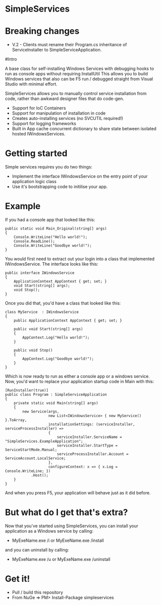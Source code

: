 SimpleServices
==============

# Breaking changes

* V.2 - Clients must rename their Program.cs inheritance of ServiceInstaller to SimpleServiceApplication.

#Intro

A base class for self-installing Windows Services with debugging hooks to run as console apps without requiring InstallUtil
This allows you to build Windows services that also can be F5 run / debugged straight from Visual Studio with minimal effort.

SimpleServices allows you to manually control service installation from code, rather than awkward designer files that do code-gen.

- Support for IoC Containers
- Support for manipulation of installation in code
- Creates auto-installing services (no SVCUTIL required!)
- Support for logging frameworks
- Built in App cache concurrent dictionary to share state between isolated hosted IWindowsServices.

# Getting started

Simple services requires you do two things:

 - Implement the interface IWindowsService on the entry point of your application logic class
 - Use it's bootstrapping code to initilise your app.

# Example

If you had a console app that looked like this:
    
    public static void Main_Original(string[] args)
    {
        Console.WriteLine("Hello world!");
        Console.ReadLine();
        Console.WriteLine("Goodbye world!");
    }

You would first need to extract out your login into a class that implemented IWindowsService.
The interface looks like this:

    public interface IWindowsService
    {       
        ApplicationContext AppContext { get; set; }
        void Start(string[] args);
        void Stop();
    }
    
Once you did that, you'd have a class that looked like this:

    class MyService  : IWindowsService
    {
        public ApplicationContext AppContext { get; set; }
        
        public void Start(string[] args)
        {
            AppContext.Log("Hello world!");
        }

        public void Stop()
        {
            AppContext.Log("Goodbye world!");
        }    
    }

Which is now ready to run as either a console app or a windows service.
Now, you'd want to replace your application startup code in Main with this:

    [RunInstaller(true)]
    public class Program : SimpleServiceApplication
    {
        private static void Main(string[] args)
        {
            new Service(args,
                        new List<IWindowsService> { new MyService() }.ToArray,
                        installationSettings: (serviceInstaller, serviceProcessInstaller) =>
                        {
                            serviceInstaller.ServiceName = "SimpleServices.ExampleApplication";
                            serviceInstaller.StartType = ServiceStartMode.Manual;
                            serviceProcessInstaller.Account = ServiceAccount.LocalService;
                        },
                        configureContext: x => { x.Log = Console.WriteLine; })
                .Host();
        }
    }

And when you press F5, your application will behave just as it did before.


# But what do I get that's extra?

Now that you've started using SimpleServices, you can install your application as a Windows service by calling:

 - MyExeName.exe /i or MyExeName.exe /install

and you can uninstall by calling: 

 - MyExeName.exe /u or MyExeName.exe /uninstall

# Get it!

- Pull / build this repository
- From NuGe => PM> Install-Package simpleservices